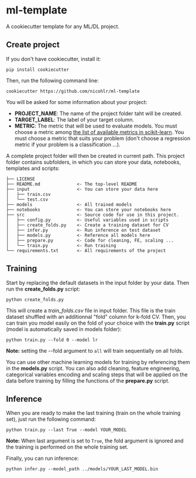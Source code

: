 # ml-template

A cookiecutter template for any ML/DL project.

## Create project

If you don't have cookiecutter, install it:

    pip install cookiecutter

Then, run the following command line:

    cookiecutter https://github.com/nicohlr/ml-template

You will be asked for some information about your project:

- **PROJECT_NAME**: The name of the project folder taht will be created.
- **TARGET_LABEL**: The label of your target column.
- **METRIC**: The metric that will be used to evaluate models. You must choose a metric among [the list of available metrics in scikit-learn](https://scikit-learn.org/stable/modules/model_evaluation.html#common-cases-predefined-values). You must choose a metric that suits your problem (don't choose a regression metric if your problem is a classification ...).

A complete project folder will then be created in current path. This project folder contains subfolders, in which you can store your data, notebooks, templates and scripts:
 
```
├── LICENSE
├── README.md              <- The top-level README
├── input                  <- You can store your data here
│   ├── train.csv
│   └── test.csv
├── models                 <- All trained models
├── notebooks              <- You can store your notebooks here
├── src                    <- Source code for use in this project.
│   ├── config.py          <- Useful variables used in scripts
│   ├── create_folds.py    <- Create a training dataset for CV
│   ├── infer.py           <- Run inference on test dataset
│   ├── models.py          <- Reference all models here
│   ├── prepare.py         <- Code for cleaning, FE, scaling ...
│   └── train.py           <- Run training
└── requirements.txt       <- All requirements of the project
```

## Training

Start by replacing the default datasets in the input folder by your data. Then run the **create_folds.py** script:

    python create_folds.py

This will create a *train_folds.csv* file in input folder. This file is the train dataset shuffled with an additionnal "fold" column for k-fold CV. Then, you can train you model easily on the fold of your choice with the **train.py** script (model is automatically saved in models folder):

    python train.py --fold 0 --model lr

**Note:** setting the --fold argument to `all` will train sequentially on all folds.

You can use other machine learning models for training by referencing them in the **models.py** script. You can also add cleaning, feature engineering, categorical variables encoding and scaling steps that will be applied on the data before training by filling the functions of the **prepare.py** script.

## Inference

When you are ready to make the last training (train on the whole training set), just run the following command:

    python train.py --last True --model YOUR_MODEL

**Note:** When last argument is set to `True`, the fold argument is ignored and the training is performed on the whole training set.

Finally, you can run inference:

    python infer.py --model_path ../models/YOUR_LAST_MODEL.bin
